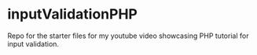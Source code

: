 # inputValidationPHP
Repo for the starter files for my youtube video showcasing PHP tutorial for input validation.
